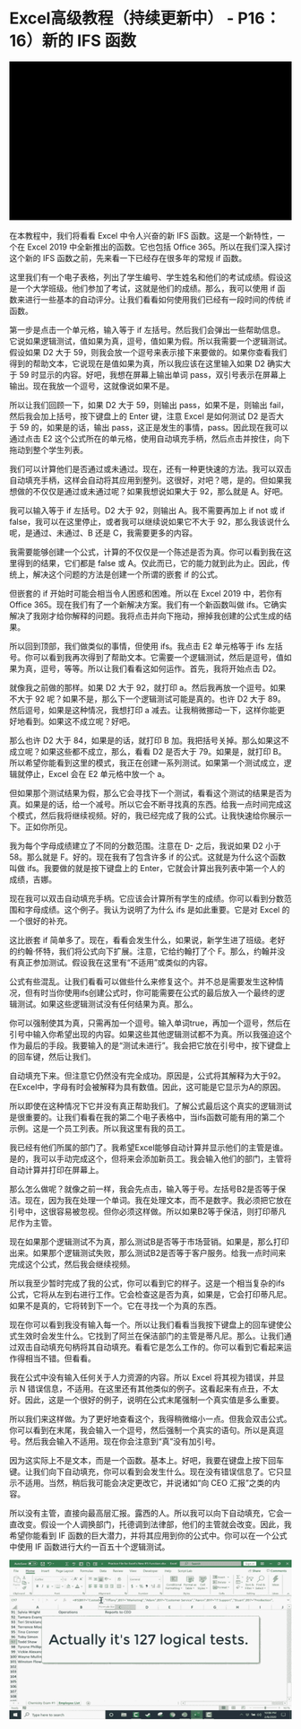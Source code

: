# Excel高级教程（持续更新中） - P16：16）新的 IFS 函数 

![](img/f7994a9b842409afa7c092c9437a0179_0.png)

在本教程中，我们将看看 Excel 中令人兴奋的新 IFS 函数。这是一个新特性，一个在 Excel 2019 中全新推出的函数。它也包括 Office 365。所以在我们深入探讨这个新的 IFS 函数之前，先来看一下已经存在很多年的常规 if 函数。

这里我们有一个电子表格，列出了学生编号、学生姓名和他们的考试成绩。假设这是一个大学班级。他们参加了考试，这就是他们的成绩。那么，我可以使用 if 函数来进行一些基本的自动评分。让我们看看如何使用我们已经有一段时间的传统 if 函数。

第一步是点击一个单元格，输入等于 if 左括号。然后我们会弹出一些帮助信息。它说如果逻辑测试，值如果为真，逗号，值如果为假。所以我需要一个逻辑测试。假设如果 D2 大于 59，则我会放一个逗号来表示接下来要做的。如果你查看我们得到的帮助文本，它说现在是值如果为真，所以我应该在这里输入如果 D2 确实大于 59 时显示的内容。好吧，我想在屏幕上输出单词 pass，双引号表示在屏幕上输出。现在我放一个逗号，这就像说如果不是。

所以让我们回顾一下，如果 D2 大于 59，则输出 pass，如果不是，则输出 fail，然后我会加上括号，按下键盘上的 Enter 键，注意 Excel 是如何测试 D2 是否大于 59 的，如果是的话，输出 pass，这正是发生的事情，pass。因此现在我可以通过点击 E2 这个公式所在的单元格，使用自动填充手柄，然后点击并按住，向下拖动到整个学生列表。

我们可以计算他们是否通过或未通过。现在，还有一种更快速的方法。我可以双击自动填充手柄，这样会自动将其应用到整列。这很好，对吧？嗯，是的。但如果我想做的不仅仅是通过或未通过呢？如果我想说如果大于 92，那么就是 A。好吧。

我可以输入等于 if 左括号。D2 大于 92，则输出 A。我不需要再加上 if not 或 if false，我可以在这里停止，或者我可以继续说如果它不大于 92，那么我该说什么呢，是通过、未通过、B 还是 C，我需要更多的内容。

我需要能够创建一个公式，计算的不仅仅是一个陈述是否为真。你可以看到我在这里得到的结果，它们都是 false 或 A。仅此而已，它的能力就到此为止。因此，传统上，解决这个问题的方法是创建一个所谓的嵌套 if 的公式。

但嵌套的 if 开始时可能会相当令人困惑和困难。所以在 Excel 2019 中，若你有 Office 365。现在我们有了一个新解决方案。我们有一个新函数叫做 ifs。它确实解决了我刚才给你解释的问题。我将点击并向下拖动，擦掉我创建的公式生成的结果。

所以回到顶部，我们做类似的事情，但使用 ifs。我点击 E2 单元格等于 ifs 左括号。你可以看到我再次得到了帮助文本。它需要一个逻辑测试，然后是逗号，值如果为真，逗号，等等。所以让我们看看这如何运作。首先，我将开始点击 D2。

就像我之前做的那样。如果 D2 大于 92，就打印 a。然后我再放一个逗号。如果不大于 92 呢？如果不是，那么下一个逻辑测试可能是真的。也许 D2 大于 89。然后逗号，如果是这种情况，我想打印 a 减去。让我稍微挪动一下，这样你能更好地看到。如果这不成立呢？好吧。

那么也许 D2 大于 84，如果是的话，就打印 B 加。我把括号关掉。那么如果这不成立呢？如果这些都不成立，那么，看看 D2 是否大于 79。如果是，就打印 B。所以希望你能看到这里的模式，我正在创建一系列测试。如果第一个测试成立，逻辑就停止，Excel 会在 E2 单元格中放一个 a。

但如果那个测试结果为假，那么它会寻找下一个测试，看看这个测试的结果是否为真。如果是的话，给一个减号。所以它会不断寻找真的东西。给我一点时间完成这个模式，然后我将继续视频。好的，我已经完成了我的公式。让我快速给你展示一下。正如你所见。

我为每个字母成绩建立了不同的分数范围。注意在 D- 之后，我说如果 D2 小于 58。那么就是 F。好的。现在我有了包含许多 if 的公式。这就是为什么这个函数叫做 ifs。我要做的就是按下键盘上的 Enter，它就会计算出我列表中第一个人的成绩，吉娜。

现在我可以双击自动填充手柄。它应该会计算所有学生的成绩。你可以看到分数范围和字母成绩。这个例子。我认为说明了为什么 ifs 是如此重要。它是对 Excel 的一个很好的补充。

这比嵌套 if 简单多了。现在，看看会发生什么，如果说，新学生进了班级。老好的约翰·怀特，我们将公式向下扩展。注意，它给约翰打了个 F。那么，约翰并没有真正参加测试。假设我在这里有“不适用”或类似的内容。

公式有些混乱。让我们看看可以做些什么来修复这个。并不总是需要发生这种情况，但有时当你使用ifs创建公式时，你可能需要在公式的最后放入一个最终的逻辑测试。如果这些逻辑测试没有任何结果为真。那么。

你可以强制使其为真，只需再加一个逗号。输入单词true，再加一个逗号，然后在引号中输入你希望出现的内容。如果这些其他逻辑测试都不为真。所以我强迫这个作为最后的手段。我要输入的是“测试未进行”。我会把它放在引号中，按下键盘上的回车键，然后让我们。

自动填充下来。但注意它仍然没有完全成功。原因是，公式将其解释为大于92。在Excel中，字母有时会被解释为具有数值。因此，这可能是它显示为A的原因。

所以即使在这种情况下它并没有真正帮助我们。了解公式最后这个真实的逻辑测试是很重要的。让我们看看在我的第二个电子表格中，当ifs函数可能有用的第二个示例。这是一个员工列表。所以我这里有我的员工。

我已经有他们所属的部门了。我希望Excel能够自动计算并显示他们的主管是谁。是的，我可以手动完成这个，但将来会添加新员工。我会输入他们的部门，主管将自动计算并打印在屏幕上。

那么怎么做呢？就像之前一样，我会先点击，输入等于号。左括号B2是否等于保洁。现在，因为我在处理一个单词。我在处理文本，而不是数字。我必须把它放在引号中，这很容易被忽视。但你必须这样做。所以如果B2等于保洁，则打印蒂凡尼作为主管。

现在如果那个逻辑测试不为真，那么测试B是否等于市场营销。如果是，那么打印出来。如果那个逻辑测试失败，那么测试B2是否等于客户服务。给我一点时间来完成这个公式，然后我会继续视频。

所以我至少暂时完成了我的公式，你可以看到它的样子。这是一个相当复杂的ifs公式，它将从左到右进行工作。它会检查这是否为真，如果是，它会打印蒂凡尼。如果不是真的，它将转到下一个。它在寻找一个为真的东西。

现在你可以看到我没有输入每一个。所以让我们看看当我按下键盘上的回车键使公式生效时会发生什么。它找到了阿兰在保洁部门的主管是蒂凡尼。那么。让我们通过双击自动填充句柄将其自动填充。看看它是怎么工作的。你可以看到它看起来运作得相当不错。但看看。

我在公式中没有输入任何关于人力资源的内容。所以 Excel 将其视为错误，并显示 N 错误信息，不适用。在这里还有其他类似的例子。这看起来有点丑，不太好。因此，这是一个很好的例子，说明在公式末尾强制一个真实值是多么重要。

所以我们来这样做。为了更好地查看这个，我得稍微缩小一点。但我会双击公式。你可以看到在末尾，我会输入一个逗号，然后强制一个真实的语句。所以是真逗号。然后我会输入不适用。现在你会注意到“真”没有加引号。

因为这实际上不是文本，而是一个函数。基本上。好吧，我要在键盘上按下回车键。让我们向下自动填充，你可以看到会发生什么。现在没有错误信息了。它只显示不适用。当然，稍后我可能会决定更改它，并说诸如“向 CEO 汇报”之类的内容。

所以没有主管，直接向最高层汇报。露西的人。所以我可以向下自动填充，它会一直改变。假设一个人调换部门，托德调到法律部，他们的主管就会改变。因此，我希望你能看到 IF 函数的巨大潜力，并将其应用到你的公式中。你可以在一个公式中使用 IF 函数进行大约一百五十个逻辑测试。

![](img/f7994a9b842409afa7c092c9437a0179_2.png)
